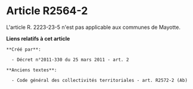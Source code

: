 # Article R2564-2

L'article R. 2223-23-5 n'est pas applicable aux communes de Mayotte.

**Liens relatifs à cet article**

	**Créé par**:

	  - Décret n°2011-330 du 25 mars 2011 - art. 2

	**Anciens textes**:

	  - Code général des collectivités territoriales - art. R2572-2 (Ab)
